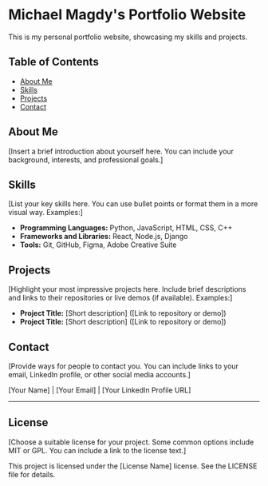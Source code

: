 # Michael Magdy's Portfolio Website

This is my personal portfolio website, showcasing my skills and projects.

## Table of Contents

- [About Me](#about-me)
- [Skills](#skills)
- [Projects](#projects)
- [Contact](#contact)

## About Me

[Insert a brief introduction about yourself here. You can include your background, interests, and professional goals.]

## Skills

[List your key skills here. You can use bullet points or format them in a more visual way. Examples:]

- **Programming Languages:** Python, JavaScript, HTML, CSS, C++
- **Frameworks and Libraries:** React, Node.js, Django
- **Tools:** Git, GitHub, Figma, Adobe Creative Suite

## Projects

[Highlight your most impressive projects here. Include brief descriptions and links to their repositories or live demos (if available). Examples:]

- **Project Title:** [Short description] ([Link to repository or demo])
- **Project Title:** [Short description] ([Link to repository or demo])

## Contact

[Provide ways for people to contact you. You can include links to your email, LinkedIn profile, or other social media accounts.]

[Your Name] | [Your Email] | [Your LinkedIn Profile URL]

---

## License

[Choose a suitable license for your project. Some common options include MIT or GPL. You can include a link to the license text.]

This project is licensed under the [License Name] license. See the LICENSE file for details.
